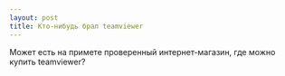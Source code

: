 ```yaml
---
layout: post 
title: Кто-нибудь брал teamviewer 
--- 
```

Может есть на примете проверенный интернет-магазин, где можно купить teamviewer?
